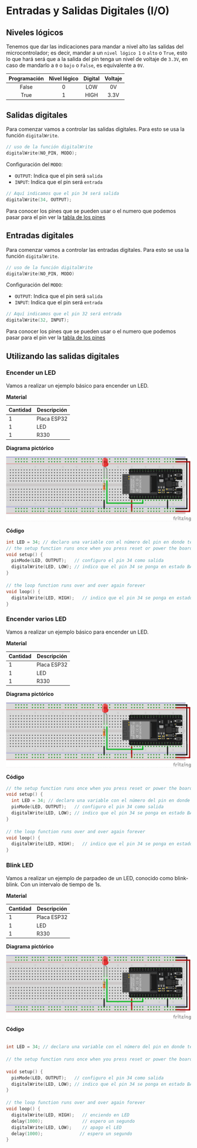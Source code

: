 # Entradas y Salidas Digitales (I/O)

## Niveles lógicos 

Tenemos que dar las indicaciones para mandar a nivel alto las salidas del microcontrolador; es decir, mandar a un `nivel lógico 1` o `alto` o `True`, esto lo que hará será que a la salida del pin tenga un nivel de voltaje de `3.3V`, en caso de mandarlo a `0` o `bajo` o `False`, es equivalente a `0V`.

Programación|Nivel lógico|Digital|Voltaje
:-:|:-:|:-:|:-:
False|0|LOW|0V
True|1|HIGH|3.3V

## Salidas digitales

Para comenzar vamos a controlar las salidas digitales. Para esto se usa la función `digitalWrite`.

```C
// uso de la función digitalWrite
digitalWrite(NO_PIN, MODO);
```

Configuración del `MODO`:

- `OUTPUT`: Indica que el pin será `salida`
- `INPUT`: Indica que el pin será `entrada`

```C
// Aquí indicamos que el pin 34 será salida
digitalWrite(34, OUTPUT);
```

Para conocer los pines que se pueden usar o el numero que podemos pasar para el pin ver la [tabla de los pines](../index.md#Pinout)

## Entradas digitales

Para comenzar vamos a controlar las entradas digitales. Para esto se usa la función `digitalWrite`.

```C
// uso de la función digitalWrite
digitalWrite(NO_PIN, MODO)
```

Configuración del `MODO`:

- `OUTPUT`: Indica que el pin será `salida`
- `INPUT`: Indica que el pin será `entrada`

```C
// Aquí indicamos que el pin 32 será entrada
digitalWrite(32, INPUT);
```

Para conocer los pines que se pueden usar o el numero que podemos pasar para el pin ver la [tabla de los pines](../index.md#Pinout)

## Utilizando las salidas digitales

### Encender un LED

Vamos a realizar un ejemplo básico para encender un LED.

**Material**

|Cantidad|Descripción|
|---|---|
|1| Placa ESP32|
|1|  LED|
|1|  R330|

**Diagrama pictórico**

![basic](../assets/schematic/io_basic.png)

**Código**

```C
int LED = 34; // declaro una variable con el número del pin en donde tengo el led
// the setup function runs once when you press reset or power the board
void setup() {
  pinMode(LED, OUTPUT);   // configuro el pin 34 como salida
  digitalWrite(LED, LOW); // indico que el pin 34 se ponga en estado BAJO, es decir, manda un 0 a la salida
}

// the loop function runs over and over again forever
void loop() {
  digitalWrite(LED, HIGH);   // indico que el pin 34 se ponga en estado ALTO, es decir, manda un 1 a la salida, prendiendo el LED
}
```
### Encender varios LED

Vamos a realizar un ejemplo básico para encender un LED.

**Material**

|Cantidad|Descripción|
|---|---|
|1| Placa ESP32|
|1|  LED|
|1|  R330|

**Diagrama pictórico**

![basic](../assets/schematic/io_basic.png)

**Código**

```C
// the setup function runs once when you press reset or power the board
void setup() {
  int LED = 34; // declaro una variable con el número del pin en donde tengo el led
  pinMode(LED, OUTPUT);   // configuro el pin 34 como salida
  digitalWrite(LED, LOW); // indico que el pin 34 se ponga en estado BAJO, es decir, manda un 0 a la salida
}

// the loop function runs over and over again forever
void loop() {
  digitalWrite(LED, HIGH);   // indico que el pin 34 se ponga en estado ALTO, es decir, manda un 1 a la salida, prendiendo el LED
}
```

### Blink LED

Vamos a realizar un ejemplo de parpadeo de un LED, conocido como blink-blink. Con un intervalo de tiempo de 1s.

**Material**

|Cantidad|Descripción|
|---|---|
|1| Placa ESP32|
|1|  LED|
|1|  R330|

**Diagrama pictórico**

![basic](../assets/schematic/io_basic.png)

**Código**

```C

int LED = 34; // declaro una variable con el número del pin en donde tengo el led

// the setup function runs once when you press reset or power the board

void setup() {
  pinMode(LED, OUTPUT);   // configuro el pin 34 como salida
  digitalWrite(LED, LOW); // indico que el pin 34 se ponga en estado BAJO, es decir, manda un 0 a la salida
}

// the loop function runs over and over again forever
void loop() {
  digitalWrite(LED, HIGH);   // enciendo en LED 
  delay(1000);               // espero un segundo
  digitalWrite(LED, LOW);    // apago el LED
  delay(1000);              // espero un segundo
}
```
